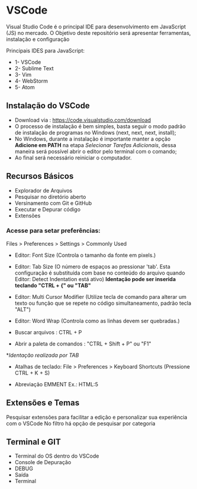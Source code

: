 # VSCode
Visual Studio Code é o principal IDE para desenvolvimento em JavaScript (JS) no mercado. O Objetivo deste repositório será apresentar ferramentas, instalação e configuração

Principais IDES para JavaScript:
* 1- VSCode
* 2- Sublime Text
* 3- Vim
* 4- WebStorm
* 5- Atom

## Instalação do VSCode

* Download via : https://code.visualstudio.com/download
* O processo de instalação é bem simples, basta seguir o modo padrão de instalação de programas no Windows (next, next, next, install);
* No Windows, durante a instalação é importante manter a opção **Adicione em PATH** na etapa *Selecionar Tarefas Adicionais*, dessa maneira será possível abrir o editor pelo terminal com o comando;
* Ao final será necessário reiniciar o computador.

## Recursos Básicos

* Explorador de Arquivos 
* Pesquisar no diretório aberto
* Versinamento com Git e GitHub
* Executar e Depurar código
* Extensões

### Acesse para setar preferências:
Files > Preferences > Settings > Commonly Used

* Editor: Font Size (Controla o tamanho da fonte em pixels.)
* Editor: Tab Size (O número de espaços ao pressionar 'tab'. Esta configuração é substituída com base no conteúdo do arquivo quando Editor: Detect Indentation está ativo)
**Identação pode ser inserida teclando "CTRL + {" ou "TAB"**

* Editor: Multi Cursor Modifier (Utilize tecla de comando para alterar um texto ou função que se repete no código simultaneamento, padrão tecla "ALT")

* Editor: Word Wrap (Controla como as linhas devem ser quebradas.)

* Buscar arquivos : CTRL + P
* Abrir a paleta de comandos  : "CTRL + Shift + P" ou "F1"

**Identação realizada por TAB*

* Atalhas de teclado:
File > Preferences > Keyboard Shortcuts (Pressione CTRL + K + S)

* Abreviação EMMENT
Ex.: HTML:5 

## Extensões e Temas

Pesquisar extensões para facilitar a edição e personalizar sua experiência com o VSCode
No filtro há opção de pesquisar por categoria

## Terminal e GIT

* Terminal do OS dentro do VSCode
* Console de Depuração
* DEBUG
* Saída
* Terminal
